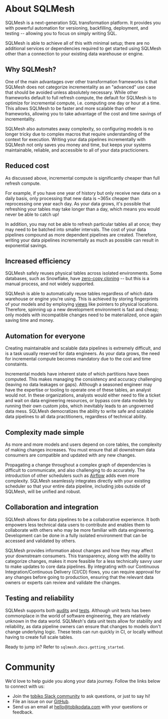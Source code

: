 # About SQLMesh
SQLMesh is a next-generation SQL transformation platform. It provides you with powerful automation for versioning, backfilling, deployment, and testing -- allowing you to focus on simply writing SQL.

SQLMesh is able to achieve all of this with minimal setup; there are no additional services or dependencies required to get started using SQLMesh other than a connection to your existing data warehouse or engine.

## Why SQLMesh?

One of the main advantages over other transformation frameworks is that SQLMesh does not categorize incrementality as an "advanced" use case that should be avoided unless absolutely necessary. While other  frameworks default to full refresh compute, the default for SQLMesh is to optimize for incremental compute, i.e. computing one day or hour at a time. This allows SQLMesh to be faster and more scalable than other frameworks, allowing you to take advantage of the cost and time savings of incrementality.

SQLMesh also automates away complexity, so configuring models is no longer tricky due to complex macros that require understanding of the context for execution. Writing your data pipelines incrementally with SQLMesh not only saves you money and time, but keeps your systems maintainable, reliable, and accessible to all of your data practicioners.

## Reduced cost
As discussed above, incremental compute is significantly cheaper than full refresh compute.

For example, if you have one year of history but only receive new data on a daily basis, only processing that new data is ~365x cheaper than reprocessing one year each day. As your data grows, it's possible that refreshing your tables may take longer than a day, which means you would never be able to catch up!

In addition, you may not be able to refresh particular tables all at once; they may need to be batched into smaller intervals. The cost of your data pipelines compound as more dependent pipelines are created. Therefore, writing your data pipelines incrementally as much as possible can result in exponential savings.

## Increased efficiency
SQLMesh safely reuses physical tables across isolated environments. Some databases, such as Snowflake, have [zero-copy cloning](https://docs.snowflake.com/en/user-guide/tables-storage-considerations.html#label-cloning-tables) -- but this is a manual process, and not widely supported.

SQLMesh is able to automatically reuse tables regardless of which data warehouse or engine you're using. This is achieved by storing fingerprints of your models and by employing [views](https://en.wikipedia.org/wiki/View_(SQL)) like pointers to physical locations. Therefore, spinning up a new development environment is fast and cheap; only models with incompatible changes need to be materialized, once again saving time and money.

## Automation for everyone
Creating maintainable and scalable data pipelines is extremely difficult, and is a task usually reserved for data engineers. As your data grows, the need for incremental compute becomes mandatory due to the cost and time constaints.

Incremental models have inherent state of which partitions have been computed. This makes managing the consistency and accuracy challenging (leaving no data leakages or gaps). Although a seasoned engineer may have the expertise or tooling to operate one of these tables, an analyst would not. In these organizations, analysts would either need to file a ticket and wait on data engineering resources, or bypass core data models by running their own custom jobs, which inevitably leads to an ungoverned data mess. SQLMesh democratizes the ability to write safe and scalable data pipelines to all data practitioners, regardless of technical ability.

## Complexity made simple
As more and more models and users depend on core tables, the complexity of making changes increases. You must ensure that all downstream data consumers are compatible and updated with any new changes.

Propagating a change throughout a complex graph of dependencies is difficult to communicate, and also challenging to do accurately. The introduction of other schedulers such as [Airflow](https://airflow.apache.org/) adds even more complexity. SQLMesh seamlessly integrates directly with your existing scheduler so that your entire data pipeline, including jobs outside of SQLMesh, will be unified and robust.

## Collaboration and integration
SQLMesh allows for data pipelines to be a collaborative experience. It both empowers less technical data users to contribute and enables them to collaborate with others who may be more familiar with data engineering. Development can be done in a fully isolated environment that can be accessed and validated by others.

SQLMesh provides information about changes and how they may affect your downstream consumers. This transparency, along with the ability to categorize changes, makes it more feasible for a less technically savvy user to make updates to core data pipelines. By integrating with our Continuous Integration/Continuous Delivery (CI/CD) flows, you can require approval for any changes before going to production, ensuring that the relevant data owners or experts can review and validate the changes.

## Testing and reliability
SQLMesh supports both [audits](#audits) and [tests](#tests). Although unit tests has been commonplace in the world of software engineering, they are relatively unknown in the data world. SQLMesh's data unit tests allow for stability and reliability, as data pipeline owners can ensure that changes to models don't change underlying logic. These tests can run quickly in CI, or locally without having to create full scale tables.

Ready to jump in? Refer to `sqlmesh.docs.getting_started`.

# Community

We'd love to help guide you along your data journey. Follow the links below to connect with us:

* Join the [tobiko Slack community](https://join.slack.com/t/tobiko-data/shared_invite/zt-1je7o3xhd-C7~GuZTj0a8xz_uQbTJjHg) to ask questions, or just to say hi!
* File an issue on our [GitHub](https://github.com/TobikoData/sqlmesh/issues/new).
* Send us an email at [hello@tobikodata.com](hello@tobikodata.com) with your questions or feedback.
